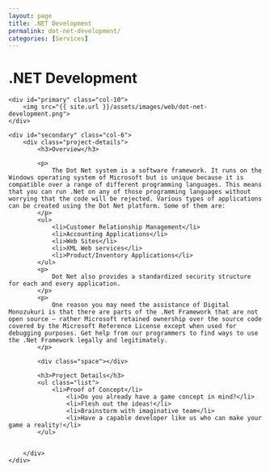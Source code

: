 ```yaml
---
layout: page
title: .NET Development
permalink: dot-net-development/
categories: [Services]
---
```


<div class="page-header">
	<h1 class="page-title">.NET Development</h1>
</div>

<div id="main" class="row">
		
	<div id="primary" class="col-10">	
		<img src="{{ site.url }}/assets/images/web/dot-net-development.png">
	</div>
			      		
	<div id="secondary" class="col-6">  			
		<div class="project-details">
			<h3>Overview</h3>

			<p>
				The Dot Net system is a software framework. It runs on the Windows operating system of Microsoft but is unique because it is compatible over a range of different programming languages. This means that you can run .Net on any of those programming languages without worrying that the code will be rejected. Various types of applications can be created using the Dot Net platform. Some of them are:
			</p>
			<ul>
				<li>Customer Relationship Management</li>
				<li>Accounting Applications</li>
				<li>Web Sites</li>
				<li>XML Web services</li>
				<li>Product/Inventory Applications</li>
			</ul>
			<p>
				Dot Net also provides a standardized security structure for each and every application.
			</p>
			<p>
				One reason you may need the assistance of Digital Monozukuri is that there are parts of the .Net Framework that are not open source – rather Microsoft retained ownership over the source code covered by the Microsoft Reference License except when used for debugging purposes. Get help from our programmers to find ways to use the .Net Framework legally and legitimately.
			</p>
				      			
			<div class="space"></div>
				      			
  			<h3>Project Details</h3>
  			<ul class="list">
  				<li>Proof of Concept</li> 
					<li>Do you already have a game concept in mind?</li> 
					<li>Flesh out the ideas!</li> 
					<li>Brainstorm with imaginative team</li> 
					<li>Have a capable developer like us who can make your game a reality!</li> 
  			</ul>
				      			
				      			
		</div>	      			
	</div>
</div>